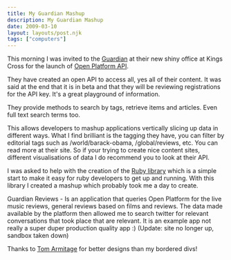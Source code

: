 ```yaml
---
title: My Guardian Mashup
description: My Guardian Mashup
date: 2009-03-10
layout: layouts/post.njk
tags: ["computers"]
---
```

This morning I was invited to the [Guardian](http://www.guardian.co.uk/) at their new shiny office at Kings Cross for the launch of [Open Platform API](http://www.guardian.co.uk/open-platform).

They have created an open API to access all, yes all of their content. It was said at the end that it is in beta and that they will be reviewing registrations for the API key. It's a great playground of information.

They provide methods to search by tags, retrieve items and articles. Even full text search terms too.

This allows developers to mashup applications vertically slicing up data in different ways. What I find brilliant is the tagging they have, you can filter by editorial tags such as /world/barack-obama, /global/reviews, etc. You can read more at their site. So if your trying to create nice content sites, different visualisations of data I do recommend you to look at their API.

I was asked to help with the creation of the [Ruby library](http://github.com/james/custodian) which is a simple start to make it easy for ruby developers to get up and running. With this library I created a mashup which probably took me a day to create.

Guardian Reviews - Is an application that queries Open Platform for the live music reviews, general reviews based on films and reviews. The data made available by the platform then allowed me to search twitter for relevant conversations that took place that are relevant. It is an example app not really a super duper production quality app :) (Update: site no longer up, sandbox taken down)

Thanks to [Tom Armitage](http://infovore.org/) for better designs than my bordered divs!

